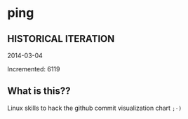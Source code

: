 # ping

## HISTORICAL ITERATION
2014-03-04

Incremented: 6119

## What is this?? 
Linux skills to hack the github commit visualization chart `;-)`
